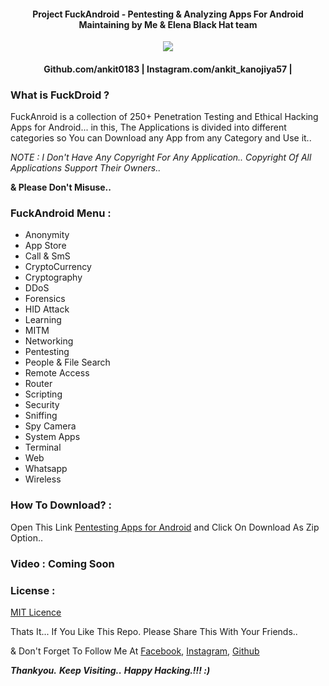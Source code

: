 #### <p align="center">Project FuckAndroid - Pentesting & Analyzing Apps For Android Maintaining by Me & Elena Black Hat team </P>

<p align="center"><img src="https://github.com/thehackingsage/hackdroid/blob/master/hackdroid.png?raw=true" /></p>

#### <p align="center">Github.com/ankit0183 | Instagram.com/ankit_kanojiya57 | </p>

### What is FuckDroid ?

FuckAnroid is a collection of 250+ Penetration Testing and Ethical Hacking Apps for Android... in this, The Applications is divided into different categories so You can Download any App from any Category and Use it.. 

*NOTE : I Don't Have Any Copyright For Any Application.. Copyright Of All Applications Support Their Owners..*

**& Please Don't Misuse..**

### FuckAndroid Menu :
 
 - Anonymity
 - App Store
 - Call & SmS
 - CryptoCurrency
 - Cryptography
 - DDoS
 - Forensics
 - HID Attack
 - Learning
 - MITM
 - Networking
 - Pentesting
 - People & File Search
 - Remote Access
 - Router
 - Scripting
 - Security
 - Sniffing
 - Spy Camera
 - System Apps 
 - Terminal
 - Web
 - Whatsapp
 - Wireless

### How To Download? :

Open This Link [Pentesting Apps for Android](https://mega.nz/#F!jddEnKgY!ELvIqtW1xzDFwn3ZhpXBWQ) and Click On Download As Zip Option..

### Video : Coming Soon

### License :

[MIT Licence](https://github.com/thehackingsage/hackdroid/blob/master/LICENSE)

Thats It... If You Like This Repo. Please Share This With Your Friends..

& Don't Forget To Follow Me At 
 [Facebook](https://www.facebook.com/Ankit.Kanojiya.0153),
 [Instagram](https://www.instagram.com/ankit_kanojiya57/),
 [Github](https://www.github.com/ankit0183)

***Thankyou.***
***Keep Visiting..***
***Happy Hacking.!!! :)***

